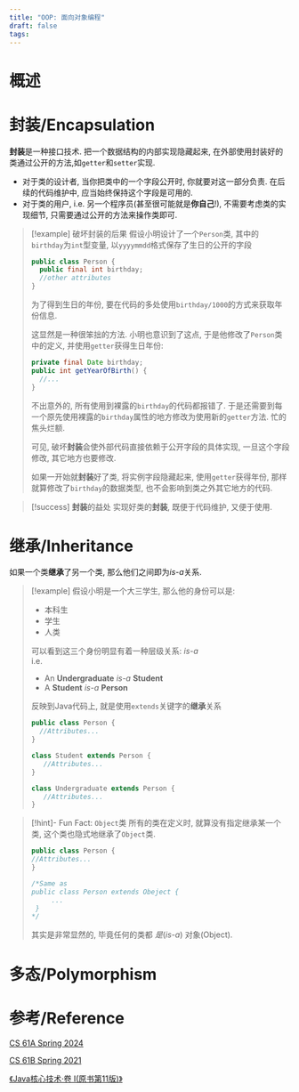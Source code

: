 ```yaml
---
title: "OOP: 面向对象编程"
draft: false
tags:
---
```

# 概述

# 封装/Encapsulation
**封装**是一种接口技术. 把一个数据结构的内部实现隐藏起来, 在外部使用封装好的类通过公开的方法,如`getter`和`setter`实现.
- 对于类的设计者, 当你把类中的一个字段公开时, 你就要对这一部分负责. 在后续的代码维护中, 应当始终保持这个字段是可用的.
- 对于类的用户, i.e. 另一个程序员(甚至很可能就是**你自己**!), 不需要考虑类的实现细节, 只需要通过公开的方法来操作类即可.

>[!example] 破坏封装的后果
>假设小明设计了一个`Person`类, 其中的`birthday`为`int`型变量, 以`yyyymmdd`格式保存了生日的公开的字段
>```java
>public class Person {
>	public final int birthday;
>	//other attributes	
>}
>```
>为了得到生日的年份, 要在代码的多处使用`birthday/1000`的方式来获取年份信息.
>
>这显然是一种很笨拙的方法. 小明也意识到了这点, 于是他修改了`Person`类中的定义, 并使用`getter`获得生日年份:
>```java
>private final Date birthday;
>public int getYearOfBirth() {
>	//...
>}
>```
>不出意外的, 所有使用到裸露的`birthday`的代码都报错了. 于是还需要到每一个原先使用裸露的`birthday`属性的地方修改为使用新的`getter`方法. 忙的焦头烂额.
>
>可见, 破坏**封装**会使外部代码直接依赖于公开字段的具体实现, 一旦这个字段修改, 其它地方也要修改.
>
>如果一开始就**封装**好了类, 将实例字段隐藏起来, 使用`getter`获得年份, 那样就算修改了`birthday`的数据类型, 也不会影响到类之外其它地方的代码.

>[!success] **封装**的益处
>实现好类的**封装**, 既便于代码维护, 又便于使用.

# 继承/Inheritance
如果一个类**继承**了另一个类, 那么他们之间即为*is-a*关系.
>[!example]
>假设小明是一个大三学生, 那么他的身份可以是:
>- 本科生
>- 学生
>- 人类
>
>可以看到这三个身份明显有着一种层级关系: *is-a*  
>i.e.
>- An **Undergraduate** *is-a* **Student** 
>- A **Student** *is-a* **Person** 
>
>反映到Java代码上, 就是使用`extends`关键字的**继承**关系
>```java
>public class Person {
 >   //Attributes...
>}
>
>class Student extends Person {
>    //Attributes...
>}
>
>class Undergraduate extends Person {
>    //Attributes...
>}
>
>```

>[!hint]- Fun Fact: `Object`类
>所有的类在定义时, 就算没有指定继承某一个类, 这个类也隐式地继承了`Object`类.
>
>```java
>public class Person {
> //Attributes... 
> }
> 
>/*Same as
> public class Person extends Obeject {
>      ...
>  }
> */
>
>```
>其实是非常显然的, 毕竟任何的类都 *是*(*is-a*) 对象(Object).




# 多态/Polymorphism


# 参考/Reference
[CS 61A Spring 2024](https://www.learncs.site/docs/curriculum-resource/cs61a/syllabus)

[CS 61B Spring 2021](https://sp21.datastructur.es/)

[《Java核心技术·卷 I(原书第11版)》](https://reader5.z-library.sk/?source=68900553ec925b7014f2fbf26b679077dac62c4af5cb9d953be0a27e4e750b15&download_location=https%3A%2F%2Fzh.z-lib.gs%2Fdl%2F16271542%2F41e8fe)